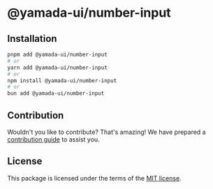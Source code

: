 # @yamada-ui/number-input

## Installation

```sh
pnpm add @yamada-ui/number-input
# or
yarn add @yamada-ui/number-input
# or
npm install @yamada-ui/number-input
# or
bun add @yamada-ui/number-input
```

## Contribution

Wouldn't you like to contribute? That's amazing! We have prepared a [contribution guide](https://github.com/yamada-ui/yamada-ui/blob/main/CONTRIBUTING.md) to assist you.

## License

This package is licensed under the terms of the
[MIT license](https://github.com/yamada-ui/yamada-ui/blob/main/LICENSE).
